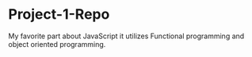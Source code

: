 # Project-1-Repo

My favorite part about JavaScript it utilizes Functional programming and object oriented programming.